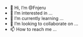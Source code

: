 - 👋 Hi, I’m @Fnjeru
- 👀 I’m interested in ...
- 🌱 I’m currently learning ...
- 💞️ I’m looking to collaborate on ...
- 📫 How to reach me ...

<!---
Fnjeru/Fnjeru is a ✨ special ✨ repository because its `README.md` (this file) appears on your GitHub profile.
You can click the Preview link to take a look at your changes.
--->
